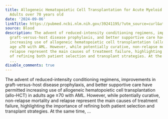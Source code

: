 ```yaml
---
title: Allogeneic Hematopoietic Cell Transplantation for Acute Myeloid Leukemia in
  Adults over 70 years old
date: '2024-09-06'
linkTitle: https://pubmed.ncbi.nlm.nih.gov/39241195/?utm_source=curl&utm_medium=rss&utm_campaign=journals&utm_content=7603509&fc=None&ff=20240907181832&v=2.18.0.post9+e462414
source: Blood
description: The advent of reduced-intensity conditioning regimens, improvements in
  graft-versus-host disease prophylaxis, and better supportive care have permitted
  increasing use of allogeneic hematopoietic cell transplantation (allo-HCT) in adults
  age ≥70 with AML. However, while potentially curative, non-relapse mortality and
  relapse represent the main causes of treatment failure, highlighting the importance
  of refining both patient selection and transplant strategies. At the same time,
  ...
disable_comments: true
---
```

The advent of reduced-intensity conditioning regimens, improvements in graft-versus-host disease prophylaxis, and better supportive care have permitted increasing use of allogeneic hematopoietic cell transplantation (allo-HCT) in adults age ≥70 with AML. However, while potentially curative, non-relapse mortality and relapse represent the main causes of treatment failure, highlighting the importance of refining both patient selection and transplant strategies. At the same time, ...